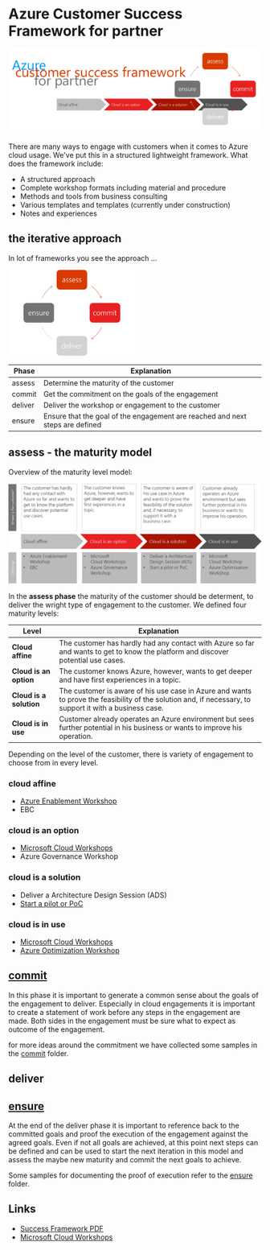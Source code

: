 # Azure Customer Success Framework for partner

![Logo](9_pics/Logo.png)

There are many ways to engage with customers when it comes to Azure cloud usage. We've put this in a structured lightweight framework.
What does the framework include:

- A structured approach
- Complete workshop formats including material and procedure
- Methods and tools from business consulting
- Various templates and templates
  (currently under construction)
- Notes and experiences

## the iterative approach

In lot of frameworks you see the approach ...

![iterative approach](9_pics/iterative.png)

|Phase|Explanation|
|---|---|
|assess|Determine the maturity of the customer|
|commit|Get the commitment on the goals of the engagement|
|deliver|Deliver the workshop or engagement to the customer|
|ensure|Ensure that the goal of the engagement are reached and next steps are defined|

## assess - the maturity model

Overview of the maturity level model:

![maturity level model overview](/9_pics/maturity.png)

In the __assess phase__ the maturity of the customer should be determent, to deliver the wright type of engagement to the customer. We defined four maturity levels:

|Level|Explanation|
|---|---|
|__Cloud affine__|The customer has hardly had any contact with Azure so far and wants to get to know the platform and discover potential use cases.|
|__Cloud is an option__|The customer knows Azure, however, wants to get deeper and have first experiences in a topic.|
|__Cloud is a solution__|The customer is aware of his use case in Azure and wants to prove the feasibility of the solution and, if necessary, to support it with a business case.|
|__Cloud is in use__|Customer already operates an Azure environment but sees further potential in his business or wants to improve his operation.|

Depending on the level of the customer, there is variety of engagement to choose from in every level.

### cloud affine

- [Azure Enablement Workshop](3_deliver/azure-enablement-workshop.md)
- EBC

### cloud is an option

- [Microsoft Cloud Workshops](3_deliver/microsoft-cloud-workshop.md)
- Azure Governance Workshop

### cloud is a solution

- Deliver a Architecture Design Session (ADS)
- [Start a pilot or PoC](3_deliver/pilot-or-poc.md)

### cloud is in use

- [Microsoft Cloud Workshops](3_deliver/microsoft-cloud-workshop.md)
- [Azure Optimization Workshop](3_deliver/azure-optimization-workshop.md)

## [commit](2_commit/commit.md)

In this phase it is important to generate a common sense about the goals of the engagement to deliver. Especially in cloud engagements it is important to create a statement of work before any steps in the engagement are made. Both sides in the engagement must be sure what to expect as outcome of the engagement.

for more ideas around the commitment we have collected some samples in the [commit](2_commit/commit.md) folder.

## deliver

## [ensure](4_ensure/ensure.md)

At the end of the deliver phase it is important to reference back to the committed goals and proof the execution of the engagement against the agreed goals. Even if not all goals are achieved, at this point next steps can be defined and can be used to start the next iteration in this model and assess the maybe new maturity and commit the next goals to achieve.

Some samples for documenting the proof of execution refer to the [ensure](4_ensure/ensure.md) folder.

## Links

- [Success Framework PDF](0_framework/Azure–CustomerSuccessFrameworkforPartner.pdf)
- [Microsoft Cloud Workshops](http://microsoftcloudworkshop.com/)
